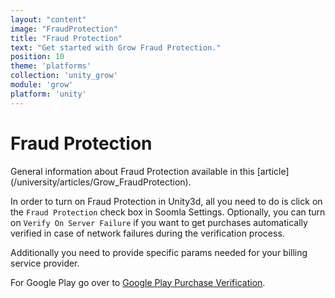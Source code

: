```yaml
---
layout: "content"
image: "FraudProtection"
title: "Fraud Protection"
text: "Get started with Grow Fraud Protection."
position: 10
theme: 'platforms'
collection: 'unity_grow'
module: 'grow'
platform: 'unity'
---
```


# Fraud Protection

<div class="info-box">General information about Fraud Protection available in this [article](/university/articles/Grow_FraudProtection).</div>

In order to turn on Fraud Protection in Unity3d, all you need to do is click on the `Fraud Protection` check box in Soomla Settings.
Optionally, you can turn on `Verify On Server Failure` if you want to get purchases automatically verified in case of
network failures during the verification process.

Additionally you need to provide specific params needed for your billing service provider.

  For Google Play go over to [Google Play Purchase Verification](/soomla/android/store/Store_GooglePlayVerification).
